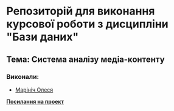 
# Репозиторій для виконання курсової роботи з дисципліни "Бази даних"

## Тема: Система аналізу медіа-контенту

### Виконали:

* [Марініч Олеся](https://t.me/grefle)

**[Посилання на проект](https://vegolanova.github.io/media-content-analysis/)**
